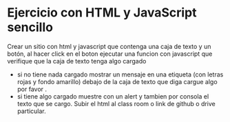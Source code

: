 # Ejercicio con HTML y JavaScript sencillo

Crear un sitio con html y javascript que contenga una caja de texto y un botón, al hacer click en el boton 
ejecutar una funcion con javascript que verifique que la caja de texto tenga algo cargado
 - si no tiene nada cargado mostrar un mensaje en una etiqueta (con letras rojas y fondo amarillo) debajo de la caja de texto que diga cargue algo  por favor . 
 - si tiene algo cargado muestre con un alert y tambien por consola el texto que se cargo.
Subir el html al class room o link de github o drive particular.
